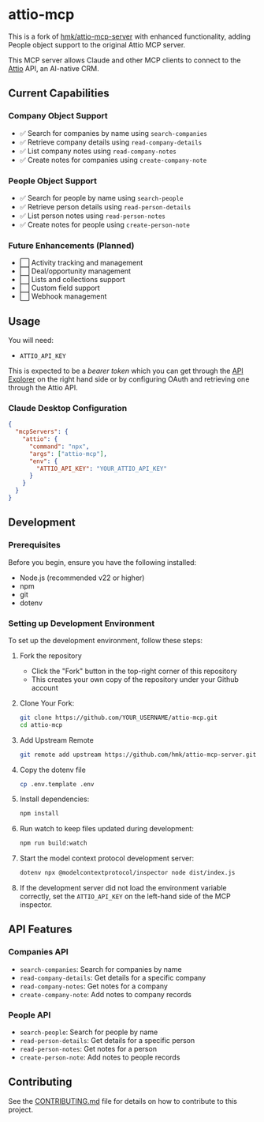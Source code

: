 # attio-mcp

This is a fork of [hmk/attio-mcp-server](https://github.com/hmk/attio-mcp-server) with enhanced functionality, adding People object support to the original Attio MCP server.

This MCP server allows Claude and other MCP clients to connect to the [Attio](https://attio.com/) API, an AI-native CRM.

## Current Capabilities

### Company Object Support
- ✅ Search for companies by name using `search-companies`
- ✅ Retrieve company details using `read-company-details`
- ✅ List company notes using `read-company-notes`
- ✅ Create notes for companies using `create-company-note`

### People Object Support
- ✅ Search for people by name using `search-people`
- ✅ Retrieve person details using `read-person-details`
- ✅ List person notes using `read-person-notes`
- ✅ Create notes for people using `create-person-note`

### Future Enhancements (Planned)
- ⬜ Activity tracking and management
- ⬜ Deal/opportunity management
- ⬜ Lists and collections support
- ⬜ Custom field support
- ⬜ Webhook management

## Usage

You will need:

- `ATTIO_API_KEY` 

This is expected to be a *bearer token* which you can get through the [API Explorer](https://developers.attio.com/reference/get_v2-objects) on the right hand side or by configuring OAuth and retrieving one through the Attio API.

### Claude Desktop Configuration

```json
{
  "mcpServers": {
    "attio": {
      "command": "npx",
      "args": ["attio-mcp"],
      "env": {
        "ATTIO_API_KEY": "YOUR_ATTIO_API_KEY"
      }
    }
  }
}
```

## Development

### Prerequisites

Before you begin, ensure you have the following installed:

- Node.js (recommended v22 or higher)
- npm
- git
- dotenv

### Setting up Development Environment

To set up the development environment, follow these steps:

1. Fork the repository

   - Click the "Fork" button in the top-right corner of this repository
   - This creates your own copy of the repository under your Github account

2. Clone Your Fork:

   ```sh
   git clone https://github.com/YOUR_USERNAME/attio-mcp.git
   cd attio-mcp
   ```

3. Add Upstream Remote
   ```sh
   git remote add upstream https://github.com/hmk/attio-mcp-server.git
   ```

4. Copy the dotenv file
    ```sh
    cp .env.template .env
    ```

5. Install dependencies:

   ```sh
   npm install
   ```

6. Run watch to keep files updated during development:

   ```sh
   npm run build:watch
   ```

7. Start the model context protocol development server:

   ```sh
   dotenv npx @modelcontextprotocol/inspector node dist/index.js
   ```

8. If the development server did not load the environment variable correctly, set the `ATTIO_API_KEY` on the left-hand side of the MCP inspector.

## API Features

### Companies API
- `search-companies`: Search for companies by name
- `read-company-details`: Get details for a specific company
- `read-company-notes`: Get notes for a company
- `create-company-note`: Add notes to company records

### People API
- `search-people`: Search for people by name
- `read-person-details`: Get details for a specific person
- `read-person-notes`: Get notes for a person
- `create-person-note`: Add notes to people records

## Contributing

See the [CONTRIBUTING.md](./CONTRIBUTING.md) file for details on how to contribute to this project.